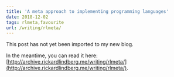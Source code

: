 ```yaml
---
title: 'A meta approach to implementing programming languages'
date: 2018-12-02
tags: rlmeta,favourite
url: /writing/rlmeta/
---
```


This post has not yet been imported to my new blog.

In the meantime, you can read it here: [http://archive.rickardlindberg.me/writing/rlmeta/](http://archive.rickardlindberg.me/writing/rlmeta/).
